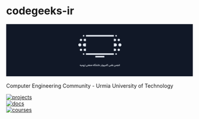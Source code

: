 # codegeeks-ir

![codegeeks image](/images/codegeeks.png)

Computer Engineering Community - Urmia University of Technology  

[![projects](https://img.shields.io/badge/The_projects_we_wokred_on-projects-blue)](https://github.com/search?q=topic%3Aproject+org%3Acodegeeks-ir+fork%3Atrue&type=repositories)  
[![docs](https://img.shields.io/badge/The_collaborative_content_we_wrote-docs-blue)](https://github.com/codegeeks-ir/docs)  
[![courses](https://img.shields.io/badge/The_materials_we_gathered_for_each_course-courses-blue)](https://github.com/search?q=topic%3Acourse+org%3Acodegeeks-ir+fork%3Atrue&type=repositories)  

 
